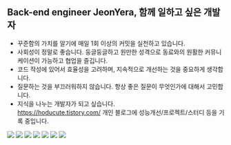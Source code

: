 
<h2>Back-end engineer JeonYera, 함께 일하고 싶은 개발자</h2>

- 꾸준함의 가치를 알기에 매일 1회 이상의 커밋을 실천하고 있습니다.
- 사회성이 정말로 좋습니다. 둥글둥글하고 원만한 성격으로 동료와의 원활한 커뮤니케이션이 가능하고 협업을 즐깁니다.
- 코드 작성에 있어서 효율성을 고려하며, 지속적으로 개선하는 것을 중요하게 생각합니다.
- 질문하는 것을 부끄러워하지 않습니다. 항상 좋은 질문이 무엇인가에 대해서 고민합니다.
- 지식을 나누는 개발자가 되고 싶습니다. <br/> <a href="https://hoducute.tistory.com">https://hoducute.tistory.com/ 개인 블로그에 성능개선/프로젝트/스터디 등을 기록 중입니다.</a>
  
<img src="https://img.shields.io/badge/Java-007054?style=flat-square&logoColor=white"/> <img src="https://img.shields.io/badge/Springboot-6DB33F?style=flat-square&logo=springboot&logoColor=white"/> <img src="https://img.shields.io/badge/Oracle-F80000?style=flat-square&logo=oracle&logoColor=white"/> <img src="https://img.shields.io/badge/JavaScript-F7DF1E?style=flat-square&logo=javascript&logoColor=white"/> <img src="https://img.shields.io/badge/HTML5-E34F26?style=flat-square&logo=html5&logoColor=white"/> <img src="https://img.shields.io/badge/CSS3-1572B6?style=flat-square&logo=css3&logoColor=white"/> <img src="https://img.shields.io/badge/Jquery-0769AD?style=flat-square&logo=jquery&logoColor=white"/>

<!--![Anurag's GitHub stats](https://github-readme-stats.vercel.app/api?username=JeonYera&show_icons=true&theme=buefy)-->
